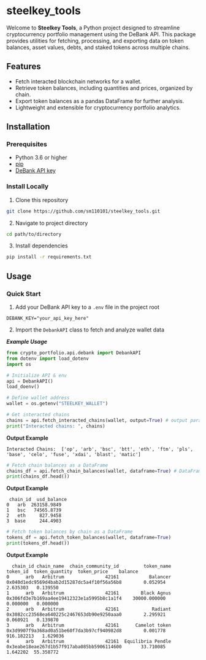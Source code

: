 # steelkey_tools


Welcome to **Steelkey Tools**, a Python project designed to streamline cryptocurrency portfolio management using the DeBank API. This package provides utilities for fetching, processing, and exporting data on token balances, asset values, debts, and staked tokens across multiple chains.

## Features

- Fetch interacted blockchain networks for a wallet.
- Retrieve token balances, including quantities and prices, organized by chain.
- Export token balances as a pandas DataFrame for further analysis.
- Lightweight and extensible for cryptocurrency portfolio analytics.

## Installation

### Prerequisites

- Python 3.6 or higher
- [pip](https://pip.pypa.io/en/stable/installation/)
- [DeBank API key](https://docs.cloud.debank.com/en/readme/open-api)

### Install Locally

1. Clone this repository

```bash
git clone https://github.com/sm110101/steelkey_tools.git
```

2. Navigate to project directory

```bash
cd path/to/directory
```

3. Install dependencies

```bash
pip install -r requirements.txt
```

## Usage 

### Quick Start

1. Add your DeBank API key to a `.env` file in the project root

```env
DEBANK_KEY="your_api_key_here"
```

2. Import the `DebankAPI` class to fetch and analyze wallet data

***Example Usage***

```python
from crypto_portfolio.api.debank import DebankAPI
from dotenv import load_dotenv
import os

# Initialize API & env
api = DebankAPI()
load_doenv()

# Define wallet address
wallet = os.getenv("STEELKEY_WALLET")

# Get interacted chains
chains = api.fetch_interacted_chains(wallet, output=True) # output parameter is required for this function since it is mostly used to update cached data for other calls
print("Interacted chains: ", chains)
```

**Output Example**

```plaintext
Interacted Chains:  ['op', 'arb', 'bsc', 'btt', 'eth', 'ftm', 'pls', 'base', 'celo', 'fuse', 'xdai', 'blast', 'matic']
```

```python
# Fetch chain balances as a DataFrame
chains_df = api.fetch_chain_balances(wallet, dataframe=True) # DataFrame=False returns the dictionary {chain_id: balance_usd, ...}
print(chains_df.head()) 
```

**Output Example**

```plaintext
 chain_id  usd_balance
0   arb  263158.9849
1   bsc   74565.8739
2   eth     827.9458
3  base     244.4903
```


```python
# Fetch token balances by chain as a DataFrame
tokens_df = api.fetch_token_balances(wallet, dataframe=True)
print(tokens_df.head())
```
**Output Example**

```plaintext
  chain_id chain_name  chain_community_id         token_name                                    token_id  token_quantity  token_price    balance
0      arb   Arbitrum               42161           Balancer  0x040d1edc9569d4bab2d15287dc5a4f10f56a56b8        0.052954     2.635303   0.139550
1      arb   Arbitrum               42161        Black Agnus  0x306fd3e7b169aa4ee19412323e1a5995b8c1a1f4    30000.000000     0.000000   0.000000
2      arb   Arbitrum               42161            Radiant  0x3082cc23568ea640225c2467653db90e9250aaa0        2.295921     0.060921   0.139870
3      arb   Arbitrum               42161      Camelot token  0x3d9907f9a368ad0a51be60f7da3b97cf940982d8        0.001778   916.182213   1.629036
4      arb   Arbitrum               42161  Equilibria Pendle  0x3eabe18eae267d1b57f917aba085bb5906114600       33.710085     1.642202  55.358772
```


